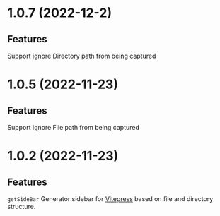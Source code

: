 # 1.0.7 (2022-12-2)

## Features

Support ignore Directory path from being captured

# 1.0.5 (2022-11-23)

## Features

Support ignore File path from being captured


# 1.0.2 (2022-11-23)

## Features

`getSideBar` Generator sidebar for [Vitepress](https://github.com/vuejs/vitepress) based on file and directory structure.
